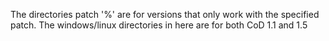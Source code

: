 The directories patch '%' are for versions that only work with the specified patch.
The windows/linux directories in here are for both CoD 1.1 and 1.5
